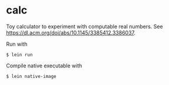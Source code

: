 # calc

Toy calculator to experiment with computable real numbers.
See https://dl.acm.org/doi/abs/10.1145/3385412.3386037.

Run with
```
$ lein run
```
Compile native executable with
```
$ lein native-image
```